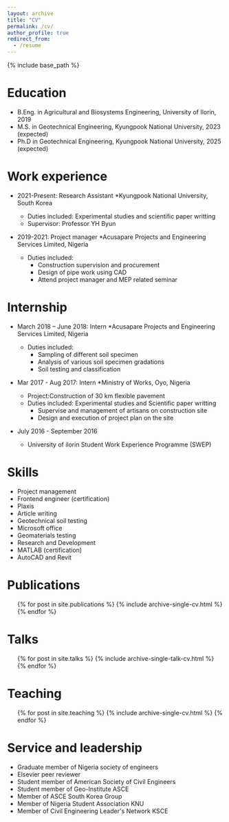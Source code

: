 ```yaml
---
layout: archive
title: "CV"
permalink: /cv/
author_profile: true
redirect_from:
  - /resume
---
```


{% include base_path %}

Education
======
* B.Eng. in Agricultural and Biosystems Engineering, University of Ilorin, 2019
* M.S. in Geotechnical Engineering, Kyungpook National University, 2023 (expected)
* Ph.D in Geotechnical Engineering, Kyungpook National University, 2025 (expected)

Work experience
======

* 2021-Present: Research Assistant
  *Kyungpook National University, South Korea
  * Duties included: Experimental studies and scientific paper writting
  * Supervisor: Professor YH Byun

* 2019-2021: Project manager
  *Acusapare Projects and Engineering Services Limited, Nigeria
  * Duties included:
    * Construction supervision and procurement
    * Design of pipe work using CAD
    * Attend project manager and MEP related  seminar

Internship
======

* March 2018 – June 2018: Intern
  *Acusapare Projects and Engineering Services Limited, Nigeria
  * Duties included:
    * Sampling of different soil specimen
    * Analysis of various soil specimen gradations
    * Soil testing and classification

* Mar 2017 -  Aug 2017: Intern
  *Ministry of Works, Oyo, Nigeria
  * Project:Construction of 30 km flexible pavement
  * Duties included: Experimental studies and Scientific paper writting
    *	Supervise and management of artisans on construction site
    *	Design and execution of project plan on the site
      
* July 2016 - September 2016
    * University of ilorin Student Work Experience Programme (SWEP) 

Skills
======
*	Project management
* Frontend engineer (certification)
* Plaxis
* Article writing
* Geotechnical soil testing
* Microsoft office
* Geomaterials testing 
* Research and Development
* MATLAB (certification)
* AutoCAD and Revit

Publications
======
  <ul>{% for post in site.publications %}
    {% include archive-single-cv.html %}
  {% endfor %}</ul>
  
Talks
======
  <ul>{% for post in site.talks %}
    {% include archive-single-talk-cv.html %}
  {% endfor %}</ul>
  
Teaching
======
  <ul>{% for post in site.teaching %}
    {% include archive-single-cv.html %}
  {% endfor %}</ul>
  
Service and leadership
======
* Graduate member of Nigeria society of engineers 
* Elsevier peer reviewer
* Student member of American Society of Civil Engineers 
* Student member of Geo-Institute ASCE
* Member of ASCE South Korea Group 
* Member of  Nigeria Student  Association KNU
* Member of  Civil Engineering Leader's Network KSCE
